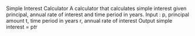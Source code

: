 Simple Interest Calculator
A calculator that calculates simple interest given principal, annual rate of interest and time period in years.
Input :
p, principal amount
t, time period in years
r, annual rate of interest
Output
simple interest = p*t*r
